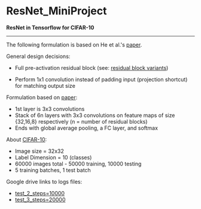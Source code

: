 # ResNet_MiniProject

**ResNet in Tensorflow for CIFAR-10** 


---


The following formulation is based on He et al.'s [paper](https://arxiv.org/abs/1512.03385).

General design decisions:

*   Full pre-activation residual block (see: [residual block variants](https://miro.medium.com/max/1400/1*M5NIelQC33eN6KjwZRccoQ.png))

*   Perform 1x1 convolution instead of padding input (projection shortcut) for matching output size 

Formulation based on [paper](https://arxiv.org/abs/1512.03385): 
*   1st layer is 3x3 convolutions 
*   Stack of 6n layers with 3x3 convolutions on feature maps of size {32,16,8} respectively (n = number of residual blocks) 
*   Ends with global average pooling, a FC layer, and softmax

About [CIFAR-10](http://www.cs.toronto.edu/~kriz/cifar-10-python.tar.gz):

*   Image size = 32x32
*   Label Dimension = 10 (classes)
*   60000 images total - 50000 training, 10000 testing 
*   5 training batches, 1 test batch

Google drive links to logs files:
*   [test_2_steps=10000](https://drive.google.com/drive/folders/1mFRgQPsh8C44Z1YlMq2MkNMxaBxw9jwc?usp=sharing)
*   [test_3_steps=20000](https://drive.google.com/drive/folders/133I5Y6YUzWwuf1BsG81Myk_U4y-_Xjq1?usp=sharing)
